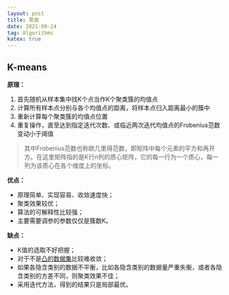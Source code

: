 ```yaml
---
layout: post
title: 聚类
date: 2021-09-24
tag: Algorithms
katex: true
---
```


## K-means

**原理：**

1. 首先随机从样本集中找K个点当作K个聚类簇的均值点
2. 计算所有样本点分别与各个均值点的距离，将样本点归入距离最小的簇中
3. 重新计算每个聚类簇的均值点位置
4. 重复操作，直至达到指定迭代次数、或临近两次迭代均值点的Frobenius范数变动小于阈值

> 其中Frobenius范数也称欧几里得范数，即矩阵中每个元素的平方和再开方。在这里矩阵指的是K行n列的质心矩阵，它的每一行为一个质心，每一列为该质心在各个维度上的坐标。
>

**优点：**

- 原理简单、实现容易、收敛速度快；
- 聚类效果较优；
- 算法的可解释性比较强；
- 主要需要调参的参数仅仅是簇数K。

**缺点：**

- K值的选取不好把握；
- 对于不是[凸的数据集](/2021/02/machine-learning/)比较难收敛；
- 如果各隐含类别的数据不平衡，比如各隐含类别的数据量严重失衡，或者各隐含类别的方差不同，则聚类效果不佳；
- 采用迭代方法，得到的结果只是局部最优。

